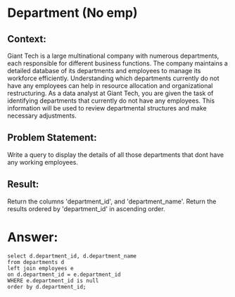 # Department (No emp)

## Context:
Giant Tech is a large multinational company with numerous departments, each responsible for different business functions. 
The company maintains a detailed database of its departments and employees to manage its workforce efficiently. 
Understanding which departments currently do not have any employees can help in resource allocation and organizational restructuring.
As a data analyst at Giant Tech, you are given the task of identifying departments that currently do not have any employees.
This information will be used to review departmental structures and make necessary adjustments.

## Problem Statement:
Write a query to display the details of all those departments that dont have any working employees.

## Result:
Return the columns 'department_id', and 'department_name'.
Return the results ordered by 'department_id' in ascending order.


# Answer:

```query
select d.department_id, d.department_name 
from departments d 
left join employees e 
on d.department_id = e.department_id 
WHERE e.department_id is null
order by d.department_id;
